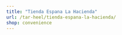 ```yaml
---
title: "Tienda Espana La Hacienda"
url: /tar-heel/tienda-espana-la-hacienda/
shop: convenience
---
```

